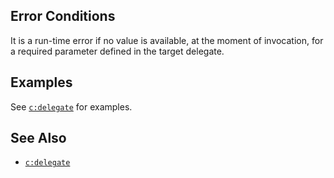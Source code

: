 ## Error Conditions

It is a run-time error if no value is available, at the moment of invocation, for a required parameter defined in the target delegate.

## Examples

See [`c:delegate`](delegate.html) for examples.

## See Also

- [`c:delegate`](delegate.html)
